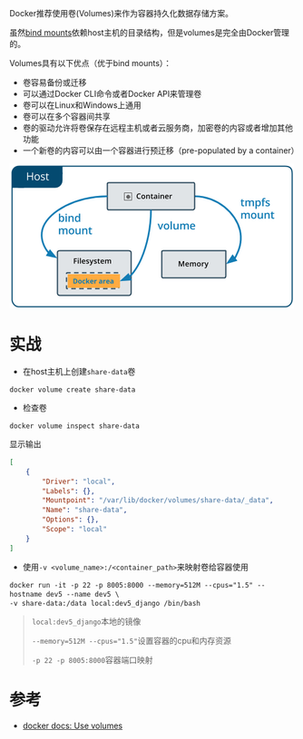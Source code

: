 Docker推荐使用卷(Volumes)来作为容器持久化数据存储方案。

虽然[bind mounts](https://docs.docker.com/engine/admin/volumes/bind-mounts/)依赖host主机的目录结构，但是volumes是完全由Docker管理的。

Volumes具有以下优点（优于bind mounts）：

* 卷容易备份或迁移
* 可以通过Docker CLI命令或者Docker API来管理卷
* 卷可以在Linux和Windows上通用
* 卷可以在多个容器间共享
* 卷的驱动允许将卷保存在远程主机或者云服务商，加密卷的内容或者增加其他功能
* 一个新卷的内容可以由一个容器进行预迁移（pre-populated by a container）

![Docker卷持久化](../../../img/virtual/docker/using_docker/types-of-mounts-volume.png)

# 实战

* 在host主机上创建`share-data`卷

```
docker volume create share-data
```

* 检查卷

```
docker volume inspect share-data
```

显示输出

```json
[
    {
        "Driver": "local",
        "Labels": {},
        "Mountpoint": "/var/lib/docker/volumes/share-data/_data",
        "Name": "share-data",
        "Options": {},
        "Scope": "local"
    }
]
```

* 使用`-v <volume_name>:/<container_path>`来映射卷给容器使用

```
docker run -it -p 22 -p 8005:8000 --memory=512M --cpus="1.5" --hostname dev5 --name dev5 \
-v share-data:/data local:dev5_django /bin/bash
```

> `local:dev5_django`本地的镜像
>
> `--memory=512M --cpus="1.5"`设置容器的cpu和内存资源
>
> `-p 22 -p 8005:8000`容器端口映射

# 参考

* [docker docs: Use volumes](https://docs.docker.com/engine/admin/volumes/volumes/)